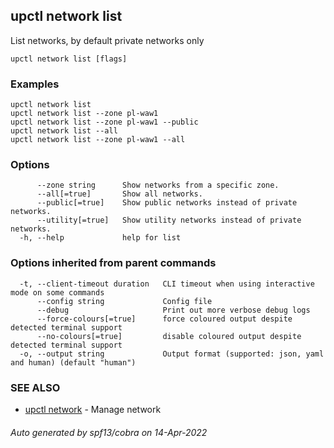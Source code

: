 ## upctl network list

List networks, by default private networks only

```
upctl network list [flags]
```

### Examples

```
upctl network list
upctl network list --zone pl-waw1
upctl network list --zone pl-waw1 --public
upctl network list --all
upctl network list --zone pl-waw1 --all
```

### Options

```
      --zone string      Show networks from a specific zone.
      --all[=true]       Show all networks.
      --public[=true]    Show public networks instead of private networks.
      --utility[=true]   Show utility networks instead of private networks.
  -h, --help             help for list
```

### Options inherited from parent commands

```
  -t, --client-timeout duration   CLI timeout when using interactive mode on some commands
      --config string             Config file
      --debug                     Print out more verbose debug logs
      --force-colours[=true]      force coloured output despite detected terminal support
      --no-colours[=true]         disable coloured output despite detected terminal support
  -o, --output string             Output format (supported: json, yaml and human) (default "human")
```

### SEE ALSO

* [upctl network](upctl_network.md)	 - Manage network

###### Auto generated by spf13/cobra on 14-Apr-2022
